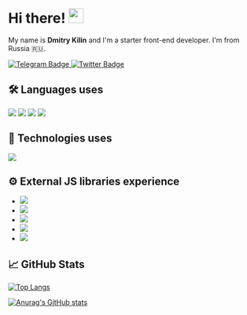 # Hi there! <img src="https://raw.githubusercontent.com/MartinHeinz/MartinHeinz/master/wave.gif" width="30px" height="30px" />

My name is __Dmitry Kilin__ and I'm a starter front-end developer. I'm from Russia 🇷🇺.
<div>  
  <a href="https://t.me/dmitrykilin">
    <img src="https://img.shields.io/badge/telegram-red?style=for-the-badge&logo=telegram&logoColor=white" alt="Telegram Badge"/>
  </a>
  <a href="https://twitter.com/DimitryKilin">
    <img src="https://img.shields.io/badge/Twitter-blue?style=for-the-badge&logo=twitter&logoColor=white" alt="Twitter Badge"/>
  </a>
</div>


## 🛠️ Languages uses
[![](https://img.shields.io/badge/Code-HTML5-informational?style=flat&logo=html5&logoColor=white&color=2bbc8a)](https://www.w3.org/TR/2011/WD-html5-20110405/)
[![](https://img.shields.io/badge/Code-CSS-informational?style=flat&logo=css3&logoColor=white&color=2bbc8a)](https://www.w3.org/Style/CSS/specs.en.html)
[![](https://img.shields.io/badge/Code-JavaScript-informational?style=flat&logo=javascript&logoColor=white&color=2bbc8a)](https://www.ecma-international.org)
[![](https://img.shields.io/badge/Code-TypeScript-informational?style=flat&logo=typescript&logoColor=white&color=2bbc8a)](https://www.typescriptlang.org)

## 🔧 Technologies uses
[![](https://img.shields.io/badge/Code-React-informational?style=flat&logo=react&logoColor=white&color=yellow)](https://reactjs.org)

## ⚙️ External JS libraries experience
- [![](https://img.shields.io/badge/Tools-Redux-informational?style=flat&logo=redux&logoColor=white&color=informational)](https://redux.js.org)
- [![](https://img.shields.io/badge/Tools-ReactRouter-informational?style=flat&logo=reactrouter&logoColor=white&color=informational)](https://reactrouter.com/en/main)
- [![](https://img.shields.io/badge/Tools-ReactDnD-informational?style=flat&logo=reactdnd&logoColor=white&color=informational)](https://react-dnd.github.io/react-dnd/about)
- [![](https://img.shields.io/badge/Tools-DayJS-informational?style=flat&logo=reactdnd&logoColor=white&color=informational)](https://day.js.org/en/)
- [![](https://img.shields.io/badge/Tools-LeafLet-informational?style=flat&logo=reactdnd&logoColor=white&color=informational)](https://mourner.github.io/Leaflet/index.html)

## &#x1f4c8; GitHub Stats

[![Top Langs](https://github-readme-stats.vercel.app/api/top-langs/?username=kildim&layout=compact&theme=vision-friendly-dark)](https://github.com/anuraghazra/github-readme-stats)

[![Anurag's GitHub stats](https://github-readme-stats.vercel.app/api?username=kildim&theme=vision-friendly-dark)](https://github.com/anuraghazra/github-readme-stats)

